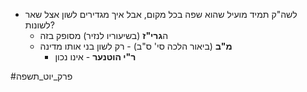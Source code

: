 * לשה"ק תמיד מועיל שהוא שפה בכל מקום, אבל איך מגדירים לשון אצל שאר לשונות?
	* ה**גרי"ז** (בשיעוריו לנזיר) מסופק בזה
	* **מ"ב** (ביאור הלכה סי' ס"ב) \- רק לשון בני אותו מדינה
		* **ר"י הוטנער** \- אינו נכון

#פרק_יוט_תשפה 